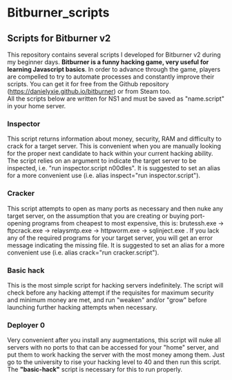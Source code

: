 # Bitburner_scripts
## Scripts for Bitburner v2
This repository contains several scripts I developed for Bitburner v2 during my beginner days. <b>Bitburner is a funny hacking game, very useful for learning Javascript basics</b>. In order to advance through the game, players are compelled to try to automate processes and constantly improve their scripts. You can get it for free from the Github repository (https://danielyxie.github.io/bitburner) or from Steam too.<br>
All the scripts below are written for NS1 and must be saved as "name.script" in your home server.

### Inspector
This script returns information about money, security, RAM and difficulty to crack for a target server. This is convenient when you are manually looking for the proper next candidate to hack within your current hacking ability. The script relies on an argument to indicate the target server to be inspected, i.e. "run inspector.script n00dles". It is suggested to set an alias for a more convenient use (i.e. alias inspect="run inspector.script").

### Cracker
This script attempts to open as many ports as necessary and then nuke any target server, on the assumption that you are creating or buying port-opening programs from cheapest to most expensive, this is: brutessh.exe -> ftpcrack.exe -> relaysmtp.exe -> httpworm.exe -> sqlinject.exe . If you lack any of the required programs for your target server, you will get an error message indicating the missing file. It is suggested to set an alias for a more convenient use (i.e. alias crack="run cracker.script").

### Basic hack
This is the most simple script for hacking servers indefinitely. The script will check before any hacking attempt if the requisites for maximum security and minimum money are met, and run "weaken" and/or "grow" before launching further hacking attempts when necessary.

### Deployer 0
Very convenient after you install any augmentations, this script will nuke all servers with no ports to that can be accessed for your "home" server, and put them to work hacking the server with the most money among them. Just go to the university to rise your hacking level to 40 and then run this script. The <b>"basic-hack"</b> script is necessary for this to run properly.
